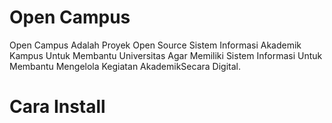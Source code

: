 # Open Campus
Open Campus Adalah Proyek Open Source Sistem Informasi Akademik Kampus Untuk Membantu Universitas Agar Memiliki Sistem Informasi Untuk Membantu Mengelola Kegiatan AkademikSecara Digital.

# Cara Install

